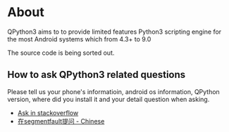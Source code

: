 # About

QPython3 aims to to provide limited features Python3 scripting engine for the most Android systems which from 4.3+ to 9.0

The source code is being sorted out. 


## How to ask QPython3 related questions

Please tell us your phone's informatioin, android os information, QPython version, where did you install it and your detail question when asking.

- [Ask in stackoverflow](https://stackoverflow.com/questions/tagged/qpython)
- [在segmentfault提问 - Chinese](https://segmentfault.com/t/qpython)
